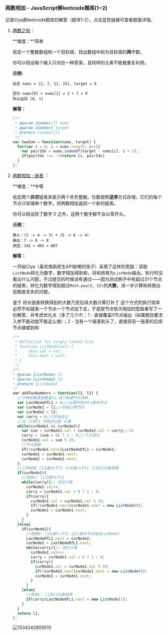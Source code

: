 ### 两数相加 - JavaScript解leetcode题库(1~2)

记录Ciya刷leetcode题库的解答（题序1-2），点击蓝色链接可查看题面详情。

1. [两数之和](https://leetcode-cn.com/problems/two-sum/description/)：  

   **难度：**简单

   给定一个整数数组和一个目标值，找出数组中和为目标值的**两个**数。

   你可以假设每个输入只对应一种答案，且同样的元素不能被重复利用。

   **示例:**

   ```
   给定 nums = [2, 7, 11, 15], target = 9
   
   因为 nums[0] + nums[1] = 2 + 7 = 9
   所以返回 [0, 1]
   ```

   **解答：**

   ```js
   /**
    * @param {number[]} nums
    * @param {number} target
    * @return {number[]}
    */
   var twoSum = function(nums, target) {
     for(var i = 0; i < nums.length; i++){
       var pairIdx = nums.indexOf(target - nums[i], i + 1);
       if(pairIdx !== -1)return [i, pairIdx]
     }
   };
   ```

   

2. [两数相加 - 链表](https://leetcode-cn.com/problems/add-two-numbers/description/) ：  

   **难度：**中等

   给定两个**非空**链表来表示两个非负整数。位数按照**逆序**方式存储，它们的每个节点只存储单个数字。将两数相加返回一个新的链表。

   你可以假设除了数字 0 之外，这两个数字都不会以零开头。

   **示例：**

   ```
   输入：(2 -> 4 -> 3) + (5 -> 6 -> 4)
   输出：7 -> 0 -> 8
   原因：342 + 465 = 807
   ```

   **解答：**

   一开始Ciya（喜欢借助原生API偷懒的孩子）采用了这样的思路：读取`ListNode`转化为数字，数字相加得到和，将和转换为`ListNode`输出。执行时没看出什么问题，不过提交的时候没有通过——因为测试例子中有超过31个节点的链表，转化为数字得到超过`Math.pow(2, 53)`的**大数**，进一步计算和转换出现精度丢失的问题。

   鉴于 将长链表转换得到的大数乃至后续大数计算打补丁 这个方式的执行效率必然不如链表一个节点一个节点加下去，于是按节点依次相加的思路重写了一份解答，并考虑优化点（多了几个if）：1 -  直接覆盖l1节点输出（如果题目要求入参不能动就不能这么做）；2 - 当有一个链表到头了，直接将另一链表的后续节点嫁接到和   

   

   ```js
   /**
    * Definition for singly-linked list.
    * function ListNode(val) {
    *     this.val = val;
    *     this.next = null;
    * }
    */
   /**
   * @param {ListNode} l1
   * @param {ListNode} l2
   * @return {ListNode}
   */
   var addTwoNumbers = function(l1, l2) {
     //计算结果直接覆盖l1,减少新建节点消耗
     var LastNodeOfL1 = 0;//必要时指向l1最末节点
     var curNode1 = l1;//初始计算节点
     var curNode2 = l2;
     var carry = 0;//初始进位
     //对 l1和l2 均有的位数 计算
     while(curNode1 && curNode2){
       var sum = curNode1.val + curNode2.val + carry;//和
       carry = (sum > 9) ? 1 : 0;//下次进位
       curNode1.val = sum % 10;
       //节点更新
       if(!curNode1.next)LastNodeOfL1 = curNode1;
       curNode1 = curNode1.next;
       curNode2 = curNode2.next;
     };
     //三种情景 l1位数大于l2 l1位数小于l2 l1和l2位数相等
     if(curNode1){
       //情景a: l1位数大于l2
       while(carry){// 进位计算
         curNode1.val++;
         carry = curNode1.val > 9 ? 1 : 0;
         if(carry){
           curNode1.val = curNode1.val % 10;
           if(!curNode1.next)curNode1.next = new ListNode(0);
           curNode1 = curNode1.next;
         }
       }
     }else{
       if(curNode2){
         //情景b: l1位数小于l2 让l1最末节点指向curNode2
         LastNodeOfL1.next = curNode2;
         curNode1 = LastNodeOfL1.next;
         while(carry){// 进位计算
           curNode1.val++;
           carry = curNode1.val > 9 ? 1 : 0;
           if(carry){
             curNode1.val = curNode1.val % 10;
             if(!curNode1.next)curNode1.next = new ListNode(0);
             curNode1 = curNode1.next;
           }
         }
       }else{
         //情景c: l1和l2位数相等
         if(carry)LastNodeOfL1.next = new ListNode(1);
       }      
     }
     return l1;
   };
   ```

   ![1534242809510](https://mmbiz.qpic.cn/mmbiz_png/6pibAfVWZWGicFLt2VuUU2z3s03NgILZicUhy6dnAeNLa38olsow0n75U2WZcpGo5TVXEtscxohDnu47xntORl0ow/0?wx_fmt=png)

   
